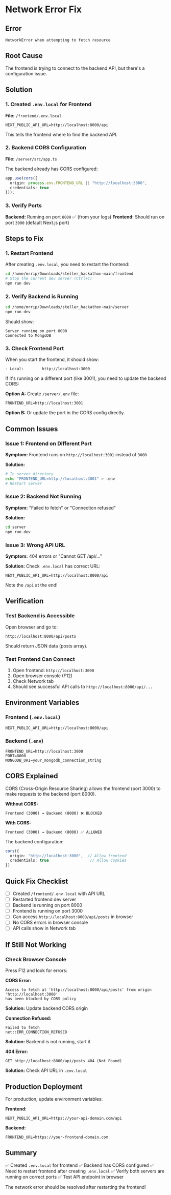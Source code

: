 # Network Error Fix

## Error
```
NetworkError when attempting to fetch resource
```

## Root Cause

The frontend is trying to connect to the backend API, but there's a configuration issue.

## Solution

### 1. Created `.env.local` for Frontend

**File:** `/frontend/.env.local`

```env
NEXT_PUBLIC_API_URL=http://localhost:8000/api
```

This tells the frontend where to find the backend API.

### 2. Backend CORS Configuration

**File:** `/server/src/app.ts`

The backend already has CORS configured:

```typescript
app.use(cors({
  origin: process.env.FRONTEND_URL || "http://localhost:3000",
  credentials: true
}));
```

### 3. Verify Ports

**Backend:** Running on port `8000` ✅ (from your logs)
**Frontend:** Should run on port `3000` (default Next.js port)

## Steps to Fix

### 1. Restart Frontend

After creating `.env.local`, you need to restart the frontend:

```bash
cd /home/mrrip/Downloads/steller_hackathon-main/frontend
# Stop the current dev server (Ctrl+C)
npm run dev
```

### 2. Verify Backend is Running

```bash
cd /home/mrrip/Downloads/steller_hackathon-main/server
npm run dev
```

Should show:
```
Server running on port 8000
Connected to MongoDB
```

### 3. Check Frontend Port

When you start the frontend, it should show:
```
- Local:        http://localhost:3000
```

If it's running on a different port (like 3001), you need to update the backend CORS:

**Option A:** Create `/server/.env` file:
```env
FRONTEND_URL=http://localhost:3001
```

**Option B:** Or update the port in the CORS config directly.

## Common Issues

### Issue 1: Frontend on Different Port

**Symptom:** Frontend runs on `http://localhost:3001` instead of `3000`

**Solution:** 
```bash
# In server directory
echo "FRONTEND_URL=http://localhost:3001" > .env
# Restart server
```

### Issue 2: Backend Not Running

**Symptom:** "Failed to fetch" or "Connection refused"

**Solution:**
```bash
cd server
npm run dev
```

### Issue 3: Wrong API URL

**Symptom:** 404 errors or "Cannot GET /api/..."

**Solution:** Check `.env.local` has correct URL:
```env
NEXT_PUBLIC_API_URL=http://localhost:8000/api
```

Note the `/api` at the end!

## Verification

### Test Backend is Accessible

Open browser and go to:
```
http://localhost:8000/api/posts
```

Should return JSON data (posts array).

### Test Frontend Can Connect

1. Open frontend: `http://localhost:3000`
2. Open browser console (F12)
3. Check Network tab
4. Should see successful API calls to `http://localhost:8000/api/...`

## Environment Variables

### Frontend (`.env.local`)
```env
NEXT_PUBLIC_API_URL=http://localhost:8000/api
```

### Backend (`.env`)
```env
FRONTEND_URL=http://localhost:3000
PORT=8000
MONGODB_URI=your_mongodb_connection_string
```

## CORS Explained

CORS (Cross-Origin Resource Sharing) allows the frontend (port 3000) to make requests to the backend (port 8000).

**Without CORS:**
```
Frontend (3000) → Backend (8000) ❌ BLOCKED
```

**With CORS:**
```
Frontend (3000) → Backend (8000) ✅ ALLOWED
```

The backend configuration:
```typescript
cors({
  origin: "http://localhost:3000",  // Allow frontend
  credentials: true                  // Allow cookies
})
```

## Quick Fix Checklist

- [ ] Created `/frontend/.env.local` with API URL
- [ ] Restarted frontend dev server
- [ ] Backend is running on port 8000
- [ ] Frontend is running on port 3000
- [ ] Can access `http://localhost:8000/api/posts` in browser
- [ ] No CORS errors in browser console
- [ ] API calls show in Network tab

## If Still Not Working

### Check Browser Console

Press F12 and look for errors:

**CORS Error:**
```
Access to fetch at 'http://localhost:8000/api/posts' from origin 'http://localhost:3000' 
has been blocked by CORS policy
```

**Solution:** Update backend CORS origin

**Connection Refused:**
```
Failed to fetch
net::ERR_CONNECTION_REFUSED
```

**Solution:** Backend is not running, start it

**404 Error:**
```
GET http://localhost:8000/api/posts 404 (Not Found)
```

**Solution:** Check API URL in `.env.local`

## Production Deployment

For production, update environment variables:

**Frontend:**
```env
NEXT_PUBLIC_API_URL=https://your-api-domain.com/api
```

**Backend:**
```env
FRONTEND_URL=https://your-frontend-domain.com
```

## Summary

✅ Created `.env.local` for frontend
✅ Backend has CORS configured
✅ Need to restart frontend after creating `.env.local`
✅ Verify both servers are running on correct ports
✅ Test API endpoint in browser

The network error should be resolved after restarting the frontend!
